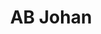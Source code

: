 ---
pid: LLP575
title: AB Johan
location_transcription: Courtland A St in front of the school
zipcode: '19120'
outside_phl: 
neighborhood: Logan,Olney
age: '13'
age_range: 13-19
instagram: 
image_file_name: LLP_575.jpg
proposal_transcription: stiff arm
topic: Sports
topic_summary: '0'
type: Sculpture Statue
keywords_other: football
credit: Sashan Almonte
image_labels: 
twitter: 
facebook: 
permalink: "/monuments/llp575/"
layout: item-page
---
